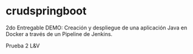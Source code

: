 # crudspringboot
2do Entregable DEMO: Creación y despliegue de una aplicación Java en Docker a través de un Pipeline de Jenkins.

Prueba 2 L&V
